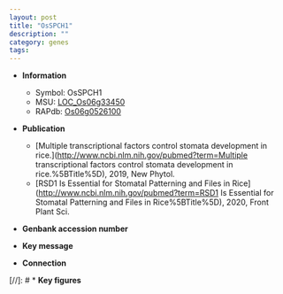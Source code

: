```yaml
---
layout: post
title: "OsSPCH1"
description: ""
category: genes
tags: 
---
```


* **Information**  
    + Symbol: OsSPCH1  
    + MSU: [LOC_Os06g33450](http://rice.uga.edu/cgi-bin/ORF_infopage.cgi?orf=LOC_Os06g33450)  
    + RAPdb: [Os06g0526100](http://rapdb.dna.affrc.go.jp/viewer/gbrowse_details/irgsp1?name=Os06g0526100)  

* **Publication**  
    + [Multiple transcriptional factors control stomata development in rice.](http://www.ncbi.nlm.nih.gov/pubmed?term=Multiple transcriptional factors control stomata development in rice.%5BTitle%5D), 2019, New Phytol.
    + [RSD1 Is Essential for Stomatal Patterning and Files in Rice](http://www.ncbi.nlm.nih.gov/pubmed?term=RSD1 Is Essential for Stomatal Patterning and Files in Rice%5BTitle%5D), 2020, Front Plant Sci.

* **Genbank accession number**  

* **Key message**  

* **Connection**  

[//]: # * **Key figures**  


